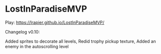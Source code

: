 # LostInParadiseMVP
 
Play: https://lrapier.github.io/LostInParadiseMVP/

Changelog v0.10:

Added sprites to decorate all levels, Redid trophy pickup texture, Added an enemy in the autoscrolling level
